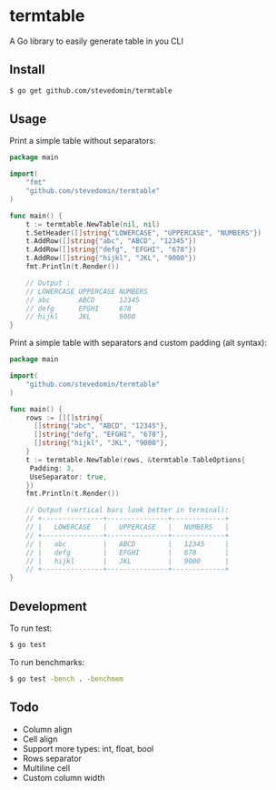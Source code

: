 termtable
==========

A Go library to easily generate table in you CLI

## Install

```bash
$ go get github.com/stevedomin/termtable
```

## Usage

Print a simple table without separators:

```go
package main

import(
    "fmt"
    "github.com/stevedomin/termtable"
)

func main() {
    t := termtable.NewTable(nil, nil)
    t.SetHeader([]string{"LOWERCASE", "UPPERCASE", "NUMBERS"})
    t.AddRow([]string{"abc", "ABCD", "12345"})
    t.AddRow([]string{"defg", "EFGHI", "678"})
    t.AddRow([]string{"hijkl", "JKL", "9000"})
    fmt.Println(t.Render())

    // Output :
    // LOWERCASE UPPERCASE NUMBERS
    // abc       ABCD      12345
    // defg      EFGHI     678
    // hijkl     JKL       9000
}
```

Print a simple table with separators and custom padding (alt syntax):

```go
package main

import(
    "github.com/stevedomin/termtable"
)

func main() {
    rows := [][]string{
      []string{"abc", "ABCD", "12345"},
      []string{"defg", "EFGHI", "678"},
      []string{"hijkl", "JKL", "9000"},
    }
    t := termtable.NewTable(rows, &termtable.TableOptions{
     Padding: 3,
     UseSeparator: true,
    })
    fmt.Println(t.Render())

    // Output (vertical bars look better in terminal):
    // +---------------+---------------+-------------+
    // |   LOWERCASE   |   UPPERCASE   |   NUMBERS   |
    // +---------------+---------------+-------------+
    // |   abc         |   ABCD        |   12345     |
    // |   defg        |   EFGHI       |   678       |
    // |   hijkl       |   JKL         |   9000      |
    // +---------------+---------------+-------------+
}
```

## Development

To run test:

```bash
$ go test
```

To run benchmarks:

```bash
$ go test -bench . -benchmem
```

## Todo

* Column align
* Cell align
* Support more types: int, float, bool
* Rows separator
* Multiline cell
* Custom column width
